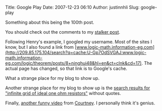 Title: Google Play
Date: 2007-12-23 06:10
Author: justinnhli
Slug: google-play

Something about this being the 100th post.

You should check out the comments to my [stalker
post](http://ninghui48.blogspot.com/2007/12/guide-to-stalking-by-example.html).

Following Henry's example, I googled my username. Most of the sites I
know, but I also found a link from
[www.logic-math.information-eg.com](http://209.85.175.104/search?q=cache:U-Gp7OdSVGAJ:www.logic-math.information-eg.com/logic/theorem/posts/8+ninghui48&hl=en&ct=clnk&cd=17).
The actual page has changed, so that link is to Google's cache.

What a strange place for my blog to show up.

Another strange place for my blog to show up is the [search results for
"infinite grid of ideal one ohm
resistors"](http://www.google.com/search?hl=en&q=infinite%20grid%20of%20ideal%20one%20ohm%20resistors)
without quotes.

Finally, [another funny
video](http://www.youtube.com/watch?v=hedY97tVRCk) from
[Courtney](http://ninghui48.blogspot.com/2007/11/wall-e.html). I
personally think it's genius.

